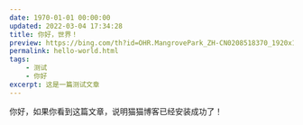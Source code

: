 ```yaml
---
date: 1970-01-01 00:00:00
updated: 2022-03-04 17:34:28
title: 你好，世界！
preview: https://bing.com/th?id=OHR.MangrovePark_ZH-CN0208518370_1920x1080.jpg
permalink: hello-world.html
tags:
    - 测试
    - 你好
excerpt: 这是一篇测试文章
---
```

你好，如果你看到这篇文章，说明猫猫博客已经安装成功了！